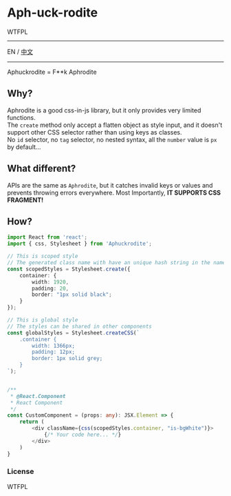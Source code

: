# Aph-uck-rodite
<a href="http://www.wtfpl.net/">
    <img src="http://www.wtfpl.net/wp-content/uploads/2012/12/wtfpl-badge-4.png" width="80" height="15" alt="WTFPL" />
</a>  

----
EN / [中文](./docs/README-zh.md)

----
Aphuckrodite = F**k Aphrodite
## Why?
Aphrodite is a good css-in-js library, but it only provides very limited functions.   
The `create` method only accept a flatten object as style input, and it doesn't support other CSS selector rather than using keys as classes.  
No `id` selector, no `tag` selector, no nested syntax, all the `number` value is `px` by default...


## What different?
APIs are the same as `Aphrodite`, but it catches invalid keys or values and prevents throwing errors everywhere. Most Importantly, **IT SUPPORTS CSS FRAGMENT!**  

## How?
```typescript
import React from 'react';
import { css, Stylesheet } from 'Aphuckrodite';

// This is scoped style
// The generated class name with have an unique hash string in the name
const scopedStyles = Stylesheet.create({
    container: {
        width: 1920,
        padding: 20,
        border: "1px solid black";
    }
});

// This is global style
// The styles can be shared in other components
const globalStyles = Stylesheet.createCSS(`
    .container {
        width: 1366px;
        padding: 12px;
        border: 1px solid grey;
    }
`);


/**
 * @React.Component
 * React Component
 */
const CustomComponent = (props: any): JSX.Element => {
    return (
        <div className={css(scopedStyles.container, "is-bgWhite")}>
            {/* Your code here... */}
        </div>
    )
}

```

### License
WTFPL